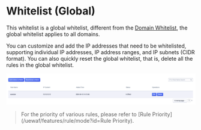 <div id="Whitelist"></div>

# Whitelist (Global)

This whitelist is a global whitelist, different from the [Domain Whitelist](/uewaf/features/expand/white_list), the global whitelist applies to all domains.

You can customize and add the IP addresses that need to be whitelisted, supporting individual IP addresses, IP address ranges, and IP subnets (CIDR format). You can also quickly reset the global whitelist, that is, delete all the rules in the global whitelist.

![](/images/white_list-get_global_rule.png)

> For the priority of various rules, please refer to [Rule Priority](/uewaf/features/rule/mode?id=Rule Priority).
